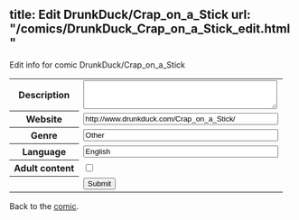 title: Edit DrunkDuck/Crap_on_a_Stick
url: "/comics/DrunkDuck_Crap_on_a_Stick_edit.html"
---
Edit info for comic DrunkDuck/Crap_on_a_Stick

<form name="comic" action="http://gaepostmail.appspot.com/comic/" method="post">
<table class="comicinfo">
<tr>
<th>Description</th><td><textarea name="description" cols="40" rows="3"></textarea></td>
</tr>
<tr>
<th>Website</th><td><input type="text" name="url" value="http://www.drunkduck.com/Crap_on_a_Stick/" size="40"/></td>
</tr>
<tr>
<th>Genre</th><td><input type="text" name="genre" value="Other" size="40"/></td>
</tr>
<tr>
<th>Language</th><td><input type="text" name="language" value="English" size="40"/></td>
</tr>
<tr>
<th>Adult content</th><td><input type="checkbox" name="adult" value="adult" /></td>
</tr>
<tr>
<th></th><td>
<input type="hidden" name="comic" value="DrunkDuck_Crap_on_a_Stick" />
<input type="submit" name="submit" value="Submit" />
</td>
</tr>
</table>
</form>

Back to the [comic](DrunkDuck_Crap_on_a_Stick.html).
